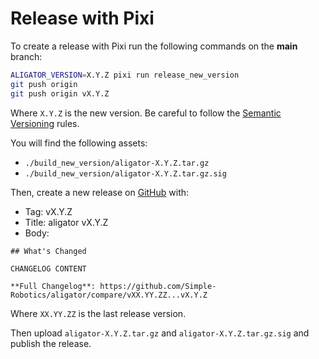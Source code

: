 # Release with Pixi

To create a release with Pixi run the following commands on the **main** branch:

```bash
ALIGATOR_VERSION=X.Y.Z pixi run release_new_version
git push origin
git push origin vX.Y.Z
```

Where `X.Y.Z` is the new version.
Be careful to follow the [Semantic Versioning](https://semver.org/spec/v2.0.0.html) rules.

You will find the following assets:
- `./build_new_version/aligator-X.Y.Z.tar.gz`
- `./build_new_version/aligator-X.Y.Z.tar.gz.sig`

Then, create a new release on [GitHub](https://github.com/Simple-Robotics/aligator/releases/new) with:

* Tag: vX.Y.Z
* Title: aligator vX.Y.Z
* Body:
```
## What's Changed

CHANGELOG CONTENT

**Full Changelog**: https://github.com/Simple-Robotics/aligator/compare/vXX.YY.ZZ...vX.Y.Z
```

Where `XX.YY.ZZ` is the last release version.

Then upload `aligator-X.Y.Z.tar.gz` and `aligator-X.Y.Z.tar.gz.sig` and publish the release.
